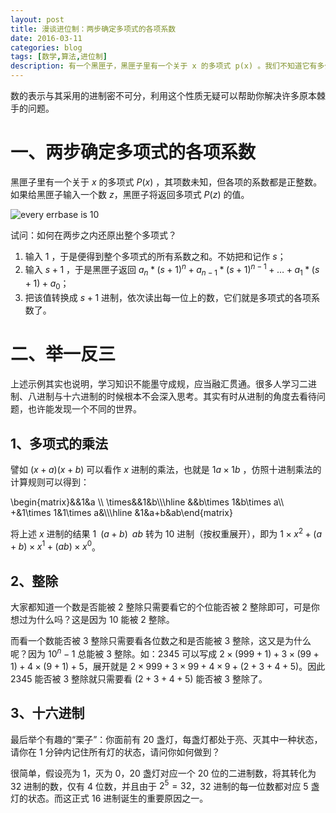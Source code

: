 ```yaml
---
layout: post
title: 漫谈进位制：两步确定多项式的各项系数
date: 2016-03-11
categories: blog
tags: [数学,算法,进位制]
description: 有一个黑匣子，黑匣子里有一个关于 x 的多项式 p(x) 。我们不知道它有多少项，但已知所有的系数都是正整数。每一次，你可以给黑匣子输入一个整数 Z，黑匣子将返回把这个整数代入多项式后的值 p(Z)。巧用进位制，两步之内便可还原该多项式。
---
```


数的表示与其采用的进制密不可分，利用这个性质无疑可以帮助你解决许多原本棘手的问题。

# 一、两步确定多项式的各项系数

黑匣子里有一个关于 $x$ 的多项式 $P(x)$ ，其项数未知，但各项的系数都是正整数。如果给黑匣子输入一个数 $z$，黑匣子将返回多项式 $P(z)$ 的值。  

![every errbase is 10 ](http://7xrrbc.com1.z0.glb.clouddn.com/cnfeat.jpg)
 
试问：如何在两步之内还原出整个多项式？

1. 输入 $1$ ，于是便得到整个多项式的所有系数之和。不妨把和记作 $s$；
2. 输入 $s + 1$ ，于是黑匣子返回 $a_n * (s + 1)^n + a_{n-1} * (s + 1)^{n-1} + … + a_1 * (s + 1) + a_0$；
3. 把该值转换成 $s + 1$ 进制，依次读出每一位上的数，它们就是多项式的各项系数了。

# 二、举一反三

上述示例其实也说明，学习知识不能墨守成规，应当融汇贯通。很多人学习二进制、八进制与十六进制的时候根本不会深入思考。其实有时从进制的角度去看待问题，也许能发现一个不同的世界。

## 1、多项式的乘法

譬如 $(x+a)(x+b)$ 可以看作 $x$ 进制的乘法，也就是 $1a \times 1b$ ，仿照十进制乘法的计算规则可以得到：
  
<p>
\begin{matrix}&&1&a \\
\times&&1&b\\\hline
&&b\times 1&b\times a\\
+&1\times 1&1\times a&\\\hline
&1&a+b&ab\end{matrix}
</p> 
 
将上述 $x$ 进制的结果 $1\,\,\,(a+b)\,\,\,ab$ 转为 10 进制（按权重展开），即为 $1\times x^2+(a+b)\times x^1+(ab)\times x^0$。

## 2、整除

大家都知道一个数是否能被 2 整除只需要看它的个位能否被 2 整除即可，可是你想过为什么吗？这是因为 10 能被 2 整除。

而看一个数能否被 3 整除只需要看各位数之和是否能被 3 整除，这又是为什么呢？因为 $10^n-1$ 总能被 3 整除。如：2345 可以写成 $2 \times  (999+1) + 3 \times  (99+1) + 4 \times  (9+1) + 5$，展开就是 $2 \times  999+3 \times  99+4 \times  9 + (2+3+4+5)$。因此 2345 能否被 3 整除就只需要看 $(2+3+4+5)$ 能否被 3 整除了。

## 3、十六进制

最后举个有趣的“栗子”：你面前有 20 盏灯，每盏灯都处于亮、灭其中一种状态，请你在 1 分钟内记住所有灯的状态，请问你如何做到？  

很简单，假设亮为 1，灭为 0，20 盏灯对应一个 20 位的二进制数，将其转化为 32 进制的数，仅有 4 位数，并且由于 $2^5=32$，32 进制的每一位数都对应 5 盏灯的状态。而这正式 16 进制诞生的重要原因之一。
